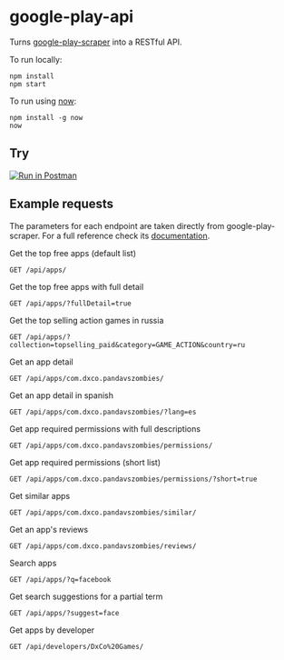 # google-play-api

Turns [google-play-scraper](https://github.com/facundoolano/google-play-scraper/) into a RESTful API.

To run locally:

```
npm install
npm start
```

To run using [now](https://zeit.co/now/):

```
npm install -g now
now
```

## Try

[![Run in Postman](https://run.pstmn.io/button.svg)](https://app.getpostman.com/run-collection/14476425-6c81de84-6e95-48af-8f67-2c9d993a6162?action=collection%2Ffork&collection-url=entityId%3D14476425-6c81de84-6e95-48af-8f67-2c9d993a6162%26entityType%3Dcollection%26workspaceId%3D8dad75f0-8f24-4de1-b8d8-f78d2b788df8#?env%5BHeroku%20-%20Google%20Play%20API%5D=W3sia2V5IjoiSE9TVCIsInZhbHVlIjoiaHR0cHM6Ly9ncGxheWFwaS5oZXJva3VhcHAuY29tIiwiZW5hYmxlZCI6dHJ1ZX1d)


## Example requests

The parameters for each endpoint are taken directly from google-play-scraper. For a full reference check its [documentation](https://github.com/facundoolano/google-play-scraper/#usage).

Get the top free apps (default list)
```http
GET /api/apps/
```

Get the top free apps with full detail

```http
GET /api/apps/?fullDetail=true
```

Get the top selling action games in russia

```http
GET /api/apps/?collection=topselling_paid&category=GAME_ACTION&country=ru
```

Get an app detail

```http
GET /api/apps/com.dxco.pandavszombies/
```

Get an app detail in spanish

```http
GET /api/apps/com.dxco.pandavszombies/?lang=es
```

Get app required permissions with full descriptions

```http
GET /api/apps/com.dxco.pandavszombies/permissions/
```

Get app required permissions (short list)

```http
GET /api/apps/com.dxco.pandavszombies/permissions/?short=true
```

Get similar apps

```http
GET /api/apps/com.dxco.pandavszombies/similar/
```

Get an app's reviews

```http
GET /api/apps/com.dxco.pandavszombies/reviews/
```

Search apps

```http
GET /api/apps/?q=facebook
```

Get search suggestions for a partial term

```http
GET /api/apps/?suggest=face
```

Get apps by developer

```http
GET /api/developers/DxCo%20Games/
```
